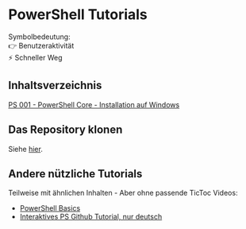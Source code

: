# PowerShell Tutorials

Symbolbedeutung:<br />
👉 Benutzeraktivität<br />
⚡ Schneller Weg

## Inhaltsverzeichnis

[PS 001 - PowerShell Core - Installation auf Windows](https://github.com/bugfrei/ps001-ps-core_install_win/blob/main/readme.md)

## Das Repository klonen

Siehe [hier](./clone-this-repo_de.md).

## Andere nützliche Tutorials

Teilweise mit ähnlichen Inhalten - Aber ohne passende TicToc Videos:

- [PowerShell Basics](https://github.com/bugfrei/ps-powershell-basics/)
- [Interaktives PS Github Tutorial, nur deutsch](https://github.com/bugfrei/Git-Tutorial)
